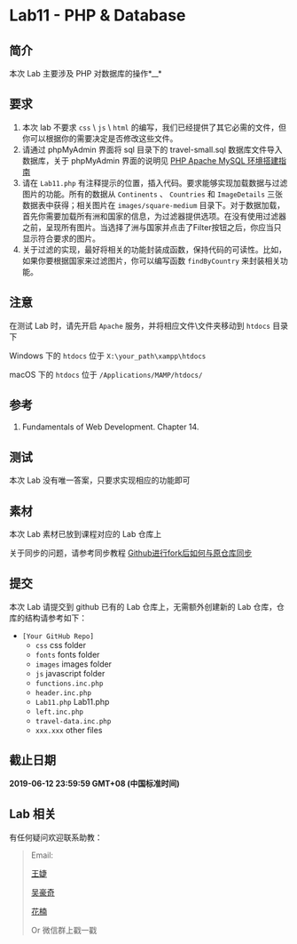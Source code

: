# Lab11 - PHP & Database

## 简介

本次 Lab 主要涉及 PHP 对数据库的操作*__*

## 要求

1. 本次 lab 不要求 `css` \\ `js` \\ `html` 的编写，我们已经提供了其它必需的文件，但你可以根据你的需要决定是否修改这些文件。
2. 请通过 phpMyAdmin 界面将 sql 目录下的 travel-small.sql 数据库文件导入数据库，关于 phpMyAdmin 界面的说明见 [PHP Apache MySQL 环境搭建指南](https://github.com/fudansswebfundamental/Docs/blob/master/PHP%20Apache%20MySQL%20%E7%8E%AF%E5%A2%83%E6%90%AD%E5%BB%BA%E6%8C%87%E5%8D%97.md)
3. 请在 `Lab11.php` 有注释提示的位置，插入代码。要求能够实现加载数据与过滤图片的功能。所有的数据从 `Continents` 、 `Countries` 和 `ImageDetails` 三张数据表中获得；相关图片在 `images/square-medium` 目录下。对于数据加载，首先你需要加载所有洲和国家的信息，为过滤器提供选项。在没有使用过滤器之前，呈现所有图片。当选择了洲与国家并点击了Filter按钮之后，你应当只显示符合要求的图片。
4. 关于过滤的实现，最好将相关的功能封装成函数，保持代码的可读性。比如，如果你要根据国家来过滤图片，你可以编写函数 `findByCountry` 来封装相关功能。

## 注意

在测试 Lab 时，请先开启 `Apache` 服务，并将相应文件\\文件夹移动到 `htdocs` 目录下

Windows 下的 `htdocs` 位于 `X:\your_path\xampp\htdocs`

macOS 下的 `htdocs` 位于 `/Applications/MAMP/htdocs/`

## 参考

1. Fundamentals of Web Development. Chapter 14.

## 测试

本次 Lab 没有唯一答案，只要求实现相应的功能即可

## 素材

本次 Lab 素材已放到课程对应的 Lab 仓库上

关于同步的问题，请参考同步教程 [Github进行fork后如何与原仓库同步](https://blog.csdn.net/chenyufeng1991/article/details/49276855)

## 提交

本次 Lab 请提交到 github 已有的 Lab 仓库上，无需额外创建新的 Lab 仓库，仓库的结构请参考如下：

* `[Your GitHub Repo]`
    * `css` css folder
    * `fonts` fonts folder
    * `images` images folder
    * `js` javascript folder
    * `functions.inc.php`
    * `header.inc.php`
    * `Lab11.php` Lab11.php
    * `left.inc.php`
    * `travel-data.inc.php`
    * `xxx.xxx` other files

## 截止日期

**2019-06-12 23:59:59 GMT+08 (中国标准时间)**

## Lab 相关

有任何疑问欢迎联系助教：

> Email:
>
> [王婕](mailto:veronicadavichi@outlook.com)
>
> [吴豪奇](mailto:hqwu15@fudan.edu.cn)
>
> [花楠](mailto:15302010013@fudan.edu.cn)
>
> Or 微信群上戳一戳